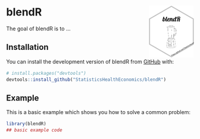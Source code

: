 
# blendR <img src='man/figures/hexbadge.png' align="right" height="139" />

<!-- badges: start -->
<!-- badges: end -->

The goal of blendR is to ...

## Installation

You can install the development version of blendR from [GitHub](https://github.com/) with:

``` r
# install.packages("devtools")
devtools::install_github("StatisticsHealthEconomics/blendR")
```

## Example

This is a basic example which shows you how to solve a common problem:

``` r
library(blendR)
## basic example code
```

